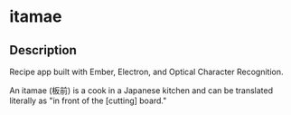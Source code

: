 # itamae

## Description

Recipe app built with Ember, Electron, and Optical Character Recognition. 

An itamae (板前) is a cook in a Japanese kitchen and can be translated literally as "in front of the [cutting] board."
